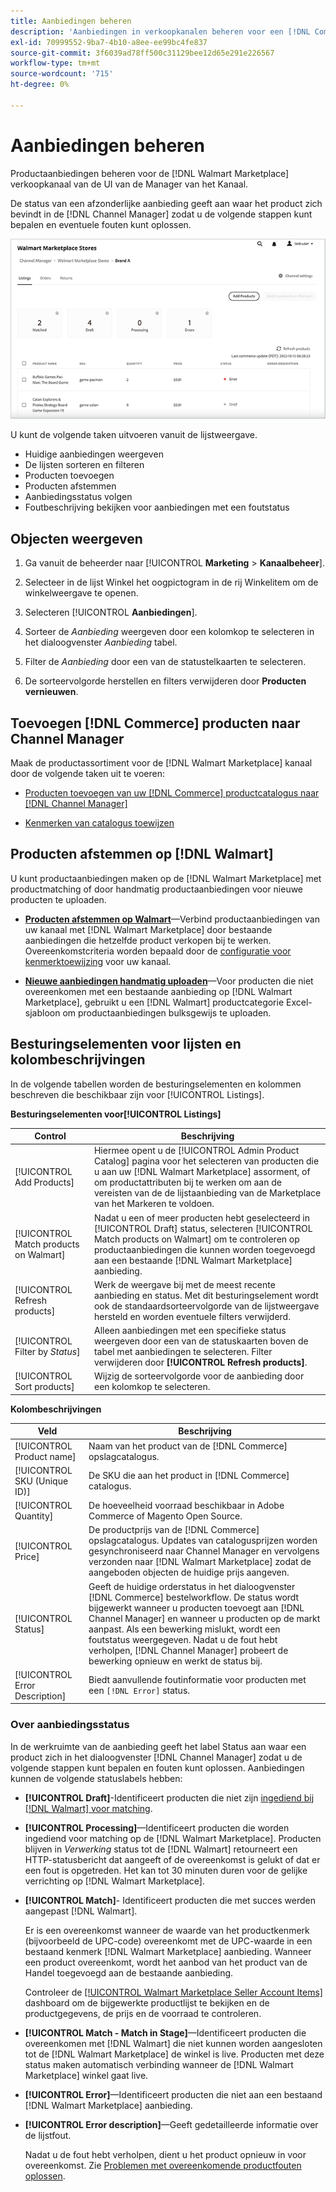 ```yaml
---
title: Aanbiedingen beheren
description: 'Aanbiedingen in verkoopkanalen beheren voor een [!DNL Commerce] Opslaan met Channel Manager voor Adobe Commerce en Magento Open Source.'
exl-id: 70999552-9ba7-4b10-a8ee-ee99bc4fe837
source-git-commit: 3f6039ad78ff500c31129bee12d65e291e226567
workflow-type: tm+mt
source-wordcount: '715'
ht-degree: 0%

---
```


# Aanbiedingen beheren

Productaanbiedingen beheren voor de [!DNL Walmart Marketplace] verkoopkanaal van de UI van de Manager van het Kanaal.

De status van een afzonderlijke aanbieding geeft aan waar het product zich bevindt in de [!DNL Channel Manager] zodat u de volgende stappen kunt bepalen en eventuele fouten kunt oplossen.

![Pagina met aanbiedingen voor een verbonden verkoopkanaal](assets/listings-dashboard-view.png)

U kunt de volgende taken uitvoeren vanuit de lijstweergave.

* Huidige aanbiedingen weergeven
* De lijsten sorteren en filteren
* Producten toevoegen
* Producten afstemmen
* Aanbiedingsstatus volgen
* Foutbeschrijving bekijken voor aanbiedingen met een foutstatus

## Objecten weergeven

1. Ga vanuit de beheerder naar [!UICONTROL **Marketing** > **Kanaalbeheer**].

1. Selecteer in de lijst Winkel het oogpictogram in de rij Winkelitem om de winkelweergave te openen.

1. Selecteren [!UICONTROL **Aanbiedingen**].

1. Sorteer de *Aanbieding* weergeven door een kolomkop te selecteren in het dialoogvenster *Aanbieding* tabel.

1. Filter de *Aanbieding* door een van de statustelkaarten te selecteren.

1. De sorteervolgorde herstellen en filters verwijderen door **Producten vernieuwen**.

## Toevoegen [!DNL Commerce] producten naar Channel Manager

Maak de productassortiment voor de [!DNL Walmart Marketplace] kanaal door de volgende taken uit te voeren:

* [Producten toevoegen van uw [!DNL Commerce] productcatalogus naar [!DNL Channel Manager]](add-products-to-channel-store.md)

* [Kenmerken van catalogus toewijzen](map-catalog-attributes.md#configure-product-attribute-settings)

## Producten afstemmen op [!DNL Walmart]

U kunt productaanbiedingen maken op de [!DNL Walmart Marketplace] met productmatching of door handmatig productaanbiedingen voor nieuwe producten te uploaden.

* **[Producten afstemmen op Walmart](connect-listings-to-marketplace.md)**—Verbind productaanbiedingen van uw kanaal met [!DNL Walmart Marketplace] door bestaande aanbiedingen die hetzelfde product verkopen bij te werken. Overeenkomstcriteria worden bepaald door de [configuratie voor kenmerktoewijzing](map-catalog-attributes.md) voor uw kanaal.

* **[Nieuwe aanbiedingen handmatig uploaden](connect-listings-to-marketplace.md#upload-new-product-listings)**—Voor producten die niet overeenkomen met een bestaande aanbieding op [!DNL Walmart Marketplace], gebruikt u een [!DNL Walmart] productcategorie Excel-sjabloon om productaanbiedingen bulksgewijs te uploaden.

## Besturingselementen voor lijsten en kolombeschrijvingen

In de volgende tabellen worden de besturingselementen en kolommen beschreven die beschikbaar zijn voor [!UICONTROL Listings].

**Besturingselementen voor[!UICONTROL Listings]**

| **Control** | **Beschrijving** |
|----------------------------------------|-------------------------------------------------------------------------------------------------------------------------------------------------------------------------------------------------------------------|
| [!UICONTROL Add Products] | Hiermee opent u de [!UICONTROL Admin Product Catalog] pagina voor het selecteren van producten die u aan uw [!DNL Walmart Marketplace] assorment, of om productattributen bij te werken om aan de vereisten van de de lijstaanbieding van de Marketplace van het Markeren te voldoen. |
| [!UICONTROL Match products on Walmart] | Nadat u een of meer producten hebt geselecteerd in [!UICONTROL Draft] status, selecteren [!UICONTROL Match products on Walmart] om te controleren op productaanbiedingen die kunnen worden toegevoegd aan een bestaande [!DNL Walmart Marketplace] aanbieding. |
| [!UICONTROL Refresh products] | Werk de weergave bij met de meest recente aanbieding en status. Met dit besturingselement wordt ook de standaardsorteervolgorde van de lijstweergave hersteld en worden eventuele filters verwijderd. |
| [!UICONTROL Filter by *Status*] | Alleen aanbiedingen met een specifieke status weergeven door een van de statuskaarten boven de tabel met aanbiedingen te selecteren. Filter verwijderen door **[!UICONTROL Refresh products]**. |
| [!UICONTROL Sort products] | Wijzig de sorteervolgorde voor de aanbieding door een kolomkop te selecteren. |


**Kolombeschrijvingen**

| **Veld** | **Beschrijving** |
|--------------------------------|-------------------------------------------------------------------------------------------------------------------------------------------------------------------------------------------------------------------------------------------------------------------------------------------------------------------------------------------------------------------|
| [!UICONTROL Product name] | Naam van het product van de [!DNL Commerce] opslagcatalogus. |
| [!UICONTROL SKU (Unique ID)] | De SKU die aan het product in [!DNL Commerce] catalogus. |
| [!UICONTROL  Quantity] | De hoeveelheid voorraad beschikbaar in Adobe Commerce of Magento Open Source. |
| [!UICONTROL Price] | De productprijs van de [!DNL Commerce] opslagcatalogus. Updates van catalogusprijzen worden gesynchroniseerd naar Channel Manager en vervolgens verzonden naar [!DNL Walmart Marketplace]  zodat de aangeboden objecten de huidige prijs aangeven. |
| [!UICONTROL Status] | Geeft de huidige orderstatus in het dialoogvenster [!DNL Commerce] bestelworkflow. De status wordt bijgewerkt wanneer u producten toevoegt aan [!DNL Channel Manager] en wanneer u producten op de markt aanpast. Als een bewerking mislukt, wordt een foutstatus weergegeven. Nadat u de fout hebt verholpen, [!DNL Channel Manager] probeert de bewerking opnieuw en werkt de status bij. |
| [!UICONTROL Error Description] | Biedt aanvullende foutinformatie voor producten met een `[!DNL Error]` status. |

### Over aanbiedingsstatus

In de werkruimte van de aanbieding geeft het label Status aan waar een product zich in het dialoogvenster [!DNL Channel Manager] zodat u de volgende stappen kunt bepalen en fouten kunt oplossen. Aanbiedingen kunnen de volgende statuslabels hebben:

* **[!UICONTROL Draft]**-Identificeert producten die niet zijn [ingediend bij [!DNL Walmart] voor matching](connect-listings-to-marketplace.md#match-products).

* **[!UICONTROL Processing]**—Identificeert producten die worden ingediend voor matching op de [!DNL Walmart Marketplace]. Producten blijven in *Verwerking* status tot de [!DNL Walmart] retourneert een HTTP-statusbericht dat aangeeft of de overeenkomst is gelukt of dat er een fout is opgetreden. Het kan tot 30 minuten duren voor de gelijke verrichting op [!DNL Walmart Marketplace].

* **[!UICONTROL Match]**- Identificeert producten die met succes werden aangepast [!DNL Walmart].

   Er is een overeenkomst wanneer de waarde van het productkenmerk (bijvoorbeeld de UPC-code) overeenkomt met de UPC-waarde in een bestaand kenmerk [!DNL Walmart Marketplace] aanbieding. Wanneer een product overeenkomt, wordt het aanbod van het product van de Handel toegevoegd aan de bestaande aanbieding.

   Controleer de [[!UICONTROL Walmart Marketplace Seller Account Items]](https://seller.walmart.com/items-and-inventory/manage-items) dashboard om de bijgewerkte productlijst te bekijken en de productgegevens, de prijs en de voorraad te controleren.

* **[!UICONTROL Match - Match in Stage]**—Identificeert producten die overeenkomen met [!DNL Walmart] die niet kunnen worden aangesloten tot de [!DNL Walmart Marketplace] de winkel is live. Producten met deze status maken automatisch verbinding wanneer de [!DNL Walmart Marketplace] winkel gaat live.

* **[!UICONTROL Error]**—Identificeert producten die niet aan een bestaand [!DNL Walmart Marketplace] aanbieding.

* **[!UICONTROL Error description]**—Geeft gedetailleerde informatie over de lijstfout.

   Nadat u de fout hebt verholpen, dient u het product opnieuw in voor overeenkomst. Zie [Problemen met overeenkomende productfouten oplossen](connect-listings-to-marketplace.md#troubleshoot-product-match-errors).
